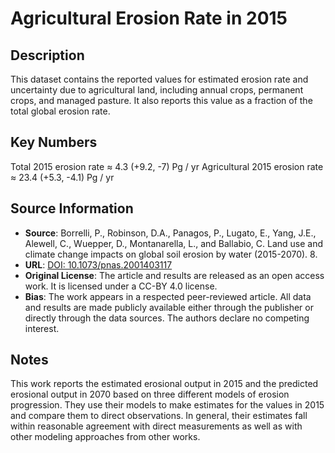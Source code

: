 
# Agricultural Erosion Rate in 2015


## Description 
This dataset contains the reported values for estimated erosion rate and uncertainty 
due to agricultural land, including annual crops, permanent crops, and managed pasture. 
It also reports this value as a fraction of the total global erosion rate. 

## Key Numbers
Total 2015 erosion rate ≈ 4.3 (+9.2, -7) Pg / yr
Agricultural 2015 erosion rate ≈ 23.4 (+5.3, -4.1) Pg / yr

## Source Information
* **Source**: Borrelli, P., Robinson, D.A., Panagos, P., Lugato, E., Yang, J.E., Alewell, C., Wuepper, D., Montanarella, L., and Ballabio, C. Land use and climate change impacts on global soil erosion by water (2015-2070). 8.
* **URL**: [DOI: 10.1073/pnas.2001403117](https://doi.org/10.1073/pnas.2001403117)
* **Original License**: The article and results are released as an open access work. It is licensed under a CC-BY 4.0 license.
* **Bias**: The work appears in a respected peer-reviewed article. All data and results are made publicly available either through the publisher or directly through the data sources. The authors declare no competing interest.

## Notes 
This work reports the estimated erosional output in 2015 and the predicted erosional output in 2070 based 
on three different models of erosion progression. They use their models to make estimates for the values
in 2015 and compare them to direct observations. In general, their estimates fall within reasonable agreement 
with direct measurements as well as with other modeling approaches from other works. 